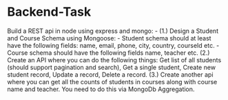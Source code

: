 # Backend-Task
Build a REST api in node using express and mongo: - (1.) Design a Student and Course Schema using Mongoose:  - Student schema should at least have the following fields: name, email, phone, city, country, courseId etc. - Course schema should have the following fields name, teacher  etc. (2.) Create an API where you can do the following things: Get list of all students (should support pagination and search), Get a single student, Create new student record, Update a record, Delete a record. (3.) Create another api where you can get all the counts of students in courses along with course name and teacher. You need to do this via MongoDb Aggregation.
